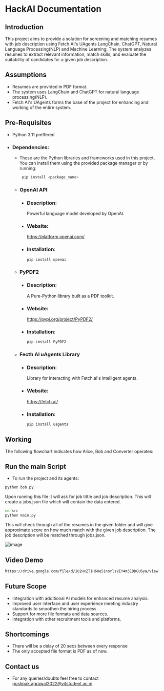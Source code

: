 # HackAI Documentation

## Introduction
This project aims to provide a solution for screening and matching resumes with job description using Fetch AI's UAgents LangChain, ChatGPT, Natural Language Processing(NLP) and Machine Learning. The system analyzes resumes to extract relevant information, match skills, and evaluate the suitability of candidates for a given job description.

## Assumptions
- Resumes are provided in PDF format.
- The system uses LangChain and ChatGPT for natural language processing(NLP).
- Fetch AI's UAgents forms the base of the project for enhancing and working of the entire system.
  
## Pre-Requisites
- Python 3.11 preffered
- ### Dependencies:
  - These are the Python libraries and frameworks used in this project. You can install them using the provided package manager or by running:
    ``` bash
     pip install <package_name>
    ```

  - ### OpenAI API
    - ### Description:
       Powerful language model developed by OpenAI.
    - ### Website:
       https://platform.openai.com/
    - ### Installation:
      ``` bash
      pip install openai
      ```

  - ### PyPDF2
    - ### Description:
       A Pure-Python library built as a PDF toolkit.
    - ### Website:
       https://pypi.org/project/PyPDF2/
    - ### Installation:
      ``` bash
      pip install PyPDF2
      ```

  - ### Fecth AI uAgents Library
    - ### Description:
       Library for interacting with Fetch.ai's intelligent agents.
    - ### Website:
       https://fetch.ai/
    - ### Installation:
      ``` bash
      pip install uagents
      ```
  

## Working
The following flowchart indicates how Alice, Bob and Converter operates:
## Run the main Script
* To run the project and its agents:
```bash
python bob.py
```
Upon running this file it will ask for job tittle and job description. This will create a jobs.json file which will contain the data entered. 

```bash
cd src
python main.py
```
This will check through all of the resumes in the given folder and will give approximate score on how much match with the given job description. 
The job description will be matched through jobs.json.


![image](https://github.com/Ayancodes2003/hackAIdocumentation/assets/119226120/4df31806-e479-4ef0-8583-131d386dcb70)


## Video Demo
```bash
https://drive.google.com/file/d/1U2HxZTIH6He51norlsVEY4m3EDDGU6ya/view?usp=sharing
```

## Future Scope
- Integration with additional AI models for enhanced resume analysis.
- Improved user interface and user experience meeting industry standards to smoothen the hiring process.
- Support for more file formats and data sources.
- Integration with other recruitment tools and platforms.

## Shortcomings
- There will be a delay of 20 secs between every response
- The only accepted file format is PDF as of now. 

## Contact us
- For any queries/doubts feel free to contact
  pushpak.agrawal2022@vitstudent.ac.in
